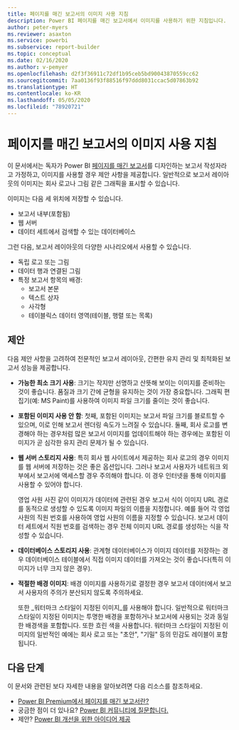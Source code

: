 ```yaml
---
title: 페이지를 매긴 보고서의 이미지 사용 지침
description: Power BI 페이지를 매긴 보고서에서 이미지를 사용하기 위한 지침입니다.
author: peter-myers
ms.reviewer: asaxton
ms.service: powerbi
ms.subservice: report-builder
ms.topic: conceptual
ms.date: 02/16/2020
ms.author: v-pemyer
ms.openlocfilehash: d2f3f36911c72df1b95ceb5bd90043870559cc62
ms.sourcegitcommit: 7aa0136f93f88516f97ddd8031ccac5d07863b92
ms.translationtype: HT
ms.contentlocale: ko-KR
ms.lasthandoff: 05/05/2020
ms.locfileid: "78920721"
---
```

# <a name="image-use-guidance-for-paginated-reports"></a>페이지를 매긴 보고서의 이미지 사용 지침

이 문서에서는 독자가 Power BI [페이지를 매긴 보고서](../paginated-reports/paginated-reports-report-builder-power-bi.md)를 디자인하는 보고서 작성자라고 가정하고, 이미지를 사용할 경우 제안 사항을 제공합니다. 일반적으로 보고서 레이아웃의 이미지는 회사 로고나 그림 같은 그래픽을 표시할 수 있습니다.

이미지는 다음 세 위치에 저장할 수 있습니다.

- 보고서 내부(포함됨)
- 웹 서버
- 데이터 세트에서 검색할 수 있는 데이터베이스

그런 다음, 보고서 레이아웃의 다양한 시나리오에서 사용할 수 있습니다.

- 독립 로고 또는 그림
- 데이터 행과 연결된 그림
- 특정 보고서 항목의 배경:
  - 보고서 본문
  - 텍스트 상자
  - 사각형
  - 테이블릭스 데이터 영역(테이블, 행렬 또는 목록)

## <a name="suggestions"></a>제안

다음 제안 사항을 고려하여 전문적인 보고서 레이아웃, 간편한 유지 관리 및 최적화된 보고서 성능을 제공합니다.

- **가능한 최소 크기 사용**: 크기는 작지만 선명하고 산뜻해 보이는 이미지를 준비하는 것이 좋습니다. 품질과 크기 간에 균형을 유지하는 것이 가장 중요합니다. 그래픽 편집기(예: MS Paint)를 사용하여 이미지 파일 크기를 줄이는 것이 좋습니다.
- **포함된 이미지 사용 안 함**: 첫째, 포함된 이미지는 보고서 파일 크기를 블로트할 수 있으며, 이로 인해 보고서 렌더링 속도가 느려질 수 있습니다. 둘째, 회사 로고를 변경해야 하는 경우처럼 많은 보고서 이미지를 업데이트해야 하는 경우에는 포함된 이미지가 곧 심각한 유지 관리 문제가 될 수 있습니다.
- **웹 서버 스토리지 사용**: 특히 회사 웹 사이트에서 제공하는 회사 로고의 경우 이미지를 웹 서버에 저장하는 것은 좋은 옵션입니다. 그러나 보고서 사용자가 네트워크 외부에서 보고서에 액세스할 경우 주의해야 합니다. 이 경우 인터넷을 통해 이미지를 사용할 수 있어야 합니다.

    영업 사원 사진 같이 이미지가 데이터에 관련된 경우 보고서 식이 이미지 URL 경로를 동적으로 생성할 수 있도록 이미지 파일의 이름을 지정합니다. 예를 들어 각 영업 사원의 직원 번호를 사용하여 영업 사원의 이름을 지정할 수 있습니다. 보고서 데이터 세트에서 직원 번호를 검색하는 경우 전체 이미지 URL 경로를 생성하는 식을 작성할 수 있습니다.
- **데이터베이스 스토리지 사용**: 관계형 데이터베이스가 이미지 데이터를 저장하는 경우 데이터베이스 테이블에서 직접 이미지 데이터를 가져오는 것이 좋습니다(특히 이미지가 너무 크지 않은 경우).
- **적절한 배경 이미지**: 배경 이미지를 사용하기로 결정한 경우 보고서 데이터에서 보고서 사용자의 주의가 분산되지 않도록 주의하세요. 

    또한 _워터마크 스타일이 지정된 이미지_를 사용해야 합니다. 일반적으로 워터마크 스타일이 지정된 이미지는 투명한 배경을 포함하거나 보고서에 사용되는 것과 동일한 배경색을 포함합니다. 또한 흐린 색을 사용합니다. 워터마크 스타일이 지정된 이미지의 일반적인 예에는 회사 로고 또는 "초안", "기밀" 등의 민감도 레이블이 포함됩니다.

## <a name="next-steps"></a>다음 단계

이 문서와 관련된 보다 자세한 내용을 알아보려면 다음 리소스를 참조하세요.

- [Power BI Premium에서 페이지를 매긴 보고서란?](../paginated-reports/paginated-reports-report-builder-power-bi.md)
- 궁금한 점이 더 있나요? [Power BI 커뮤니티에 질문합니다.](https://community.powerbi.com/)
- 제안? [Power BI 개선을 위한 아이디어 제공](https://ideas.powerbi.com/)
